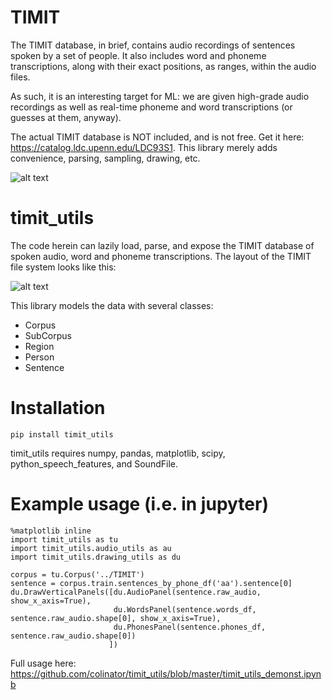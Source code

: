 # TIMIT

The TIMIT database, in brief, contains audio recordings of sentences spoken
by a set of people. It also includes word and phoneme transcriptions, along with
their exact positions, as ranges, within the audio files.

As such, it is an interesting target for ML: we are given high-grade audio recordings as well as real-time phoneme and word transcriptions (or guesses at them, anyway).

The actual TIMIT database is NOT included, and is not free. Get it here:
https://catalog.ldc.upenn.edu/LDC93S1. This library merely adds
convenience, parsing, sampling, drawing, etc.

![alt text](https://github.com/colinator/timit_utils/blob/master/advert.png "Example output")



# timit_utils

The code herein can lazily load, parse, and expose the TIMIT database
of spoken audio, word and phoneme transcriptions. The layout of the TIMIT file system looks like this:

![alt text](https://github.com/colinator/timit_utils/blob/master/timitfiles.png "Your file system should look like this")

This library models the data with several classes:

* Corpus
* SubCorpus
* Region
* Person
* Sentence


# Installation

`pip install timit_utils`

timit_utils requires numpy, pandas, matplotlib, scipy, python_speech_features, and SoundFile.



# Example usage (i.e. in jupyter)

```code
%matplotlib inline
import timit_utils as tu
import timit_utils.audio_utils as au
import timit_utils.drawing_utils as du

corpus = tu.Corpus('../TIMIT')
sentence = corpus.train.sentences_by_phone_df('aa').sentence[0]
du.DrawVerticalPanels([du.AudioPanel(sentence.raw_audio, show_x_axis=True),
                       du.WordsPanel(sentence.words_df, sentence.raw_audio.shape[0], show_x_axis=True),
                       du.PhonesPanel(sentence.phones_df, sentence.raw_audio.shape[0])
                      ])
```

Full usage here:
https://github.com/colinator/timit_utils/blob/master/timit_utils_demonst.ipynb
